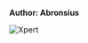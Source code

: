 <b>Author: Abronsius</b><br>

![Xpert](https://github.com/yuankong666/Ultimate-RAT-Collection/assets/128066597/30918362-96d5-4079-a0c8-2469c1fe7c89)
